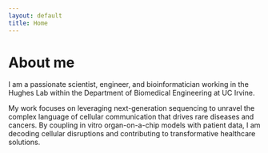 ```yaml
---
layout: default
title: Home
---
```


# About me

I am a passionate scientist, engineer, and bioinformatician working in the Hughes Lab within the Department of Biomedical Engineering at UC Irvine. 

My work focuses on leveraging next-generation sequencing to unravel the complex language of cellular communication that drives rare diseases and cancers. By coupling in vitro organ-on-a-chip models with patient data, I am decoding cellular disruptions and contributing to transformative healthcare solutions.


